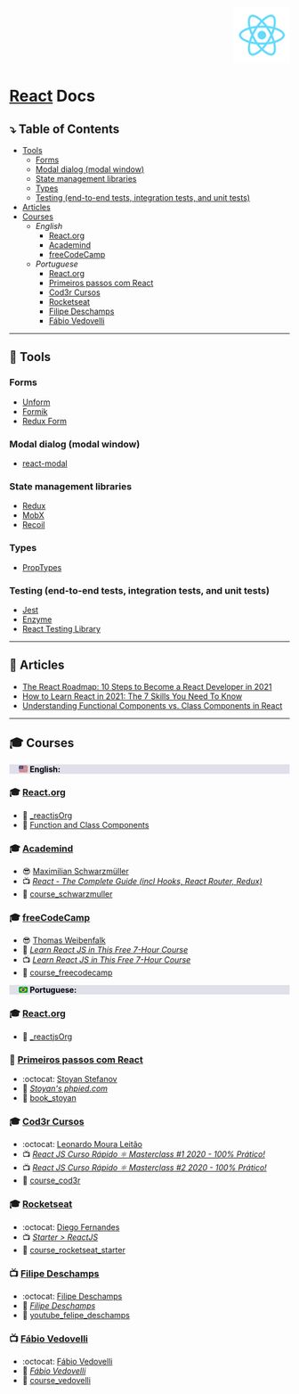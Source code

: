 <div align="end">
<img height="100" src="https://raw.githubusercontent.com/github/explore/80688e429a7d4ef2fca1e82350fe8e3517d3494d/topics/react/react.png" alt="react"/>
</div>

# **[React](https://reactjs.org/) Docs**

## :arrow_heading_down: Table of Contents

* [Tools](https://github.com/marcelosperalta/docs_react#toolbox-tools)
  * [Forms](https://github.com/marcelosperalta/docs_react#forms)
  * [Modal dialog (modal window)](https://github.com/marcelosperalta/docs_react#modal-dialog-modal-window)
  * [State management libraries](https://github.com/marcelosperalta/docs_react#state-management-libraries)
  * [Types](https://github.com/marcelosperalta/docs_react#types)
  * [Testing (end-to-end tests, integration tests, and unit tests)](https://github.com/marcelosperalta/docs_react#testing-end-to-end-tests-integration-tests-and-unit-tests)
* [Articles](https://github.com/marcelosperalta/docs_react#newspaper-articles)
* [Courses](https://github.com/marcelosperalta/docs_react#mortar_board-courses)
  * _English_
    * [React.org](https://github.com/marcelosperalta/docs_react#mortar_board-reactorg)
    * [Academind](https://github.com/marcelosperalta/docs_react#mortar_board-academind)
    * [freeCodeCamp](https://github.com/marcelosperalta/docs_react#mortar_board-freecodecamp)
  * _Portuguese_
    * [React.org](https://github.com/marcelosperalta/docs_react#mortar_board-reactorg-1)
    * [Primeiros passos com React](https://github.com/marcelosperalta/docs_react#blue_book-primeiros-passos-com-react)
    * [Cod3r Cursos](https://github.com/marcelosperalta/docs_react#mortar_board-cod3r-cursos)
    * [Rocketseat](https://github.com/marcelosperalta/docs_react#mortar_board-rocketseat)
    * [Filipe Deschamps](https://github.com/marcelosperalta/docs_react#tv-filipe-deschamps)
    * [Fábio Vedovelli](https://github.com/marcelosperalta/docs_react#tv-f%C3%A1bio-vedovelli)

<hr>

## :toolbox: Tools

### Forms

* [Unform](https://unform.dev/)
* [Formik](https://formik.org/)
* [Redux Form](https://redux-form.com/)

### Modal dialog (modal window)

* [react-modal](https://github.com/reactjs/react-modal)

### State management libraries

* [Redux](https://redux.js.org/)
* [MobX](https://mobx.js.org/)
* [Recoil](https://recoiljs.org/)

### Types

* [PropTypes](https://reactjs.org/docs/typechecking-with-proptypes.html)

### Testing (end-to-end tests, integration tests, and unit tests)

* [Jest](https://jestjs.io/)
* [Enzyme](https://enzymejs.github.io/enzyme/)
* [React Testing Library](https://testing-library.com/docs/react-testing-library/intro/)

<hr>

## :newspaper: Articles

* [The React Roadmap: 10 Steps to Become a React Developer in 2021](https://www.freecodecamp.org/news/the-react-roadmap-10-steps-to-become-a-react-developer-in-2021/)
* [How to Learn React in 2021: The 7 Skills You Need To Know](https://github.com/marcelosperalta/study_react/tree/master/articles/reed_barger)
* [Understanding Functional Components vs. Class Components in React](https://github.com/marcelosperalta/study_react/tree/master/articles/shiori_yamazaki)

<hr>

## :mortar_board: Courses

<div style="padding-left:5px;background:#e0e0eb">
  &nbsp;&nbsp;
              <img 
                src="./.github/usa.png"
                width="16px" style="border-radius:2px">
                <b style="color:black">English:</b>
              </img>
</div>

### :mortar_board: [React.org](https://reactjs.org/)

* :file_folder: [_reactjsOrg](./_reactjsOrg)
* :page_facing_up: [Function and Class Components](https://reactjs.org/docs/components-and-props.html#function-and-class-components)

### :mortar_board: [Academind](https://academind.com/)

* :sunglasses: [Maximilian Schwarzmüller](https://github.com/maxschwarzmueller)
* :tv: _[React - The Complete Guide (incl Hooks, React Router, Redux)](https://pro.academind.com/p/react-the-complete-guide-incl-hooks-react-router-redux)_
* :file_folder: [course_schwarzmuller](./course_schwarzmuller)

### :mortar_board: [freeCodeCamp](https://www.freecodecamp.org/)

* :sunglasses: [Thomas Weibenfalk](https://github.com/weibenfalk)
* :link: _[Learn React JS in This Free 7-Hour Course](https://www.freecodecamp.org/news/learn-react-js-in-this-free-7-hour-course/)_
* :tv: _[Learn React JS in This Free 7-Hour Course](https://www.youtube.com/watch?v=nTeuhbP7wdE&t=2s)_
* :file_folder: [course_freecodecamp](./course_fcc)

<div style="padding-left:5px;background:#e0e0eb">
  &nbsp;&nbsp;
              <img 
                src="./.github/brazil.png"
                width="16px"
                style="border-radius:2px">
                <b style="color:black">Portuguese:</b>
              </img>
</div>

### :mortar_board: [React.org](https://pt-br.reactjs.org/)

* :file_folder: [_reactjsOrg](./_reactjsOrgBR)  

### :blue_book: [Primeiros passos com React](https://novatec.com.br/livros/primeiros-passos-com-react/)

* :octocat: [Stoyan Stefanov](https://github.com/stoyan)
* :link: _[Stoyan's phpied.com](https://www.phpied.com/)_
* :file_folder: [book_stoyan](./book_stoyan)

### :mortar_board: [Cod3r Cursos](https://www.cod3r.com.br/)

* :octocat: [Leonardo Moura Leitão](https://github.com/leonardomleitao)
* :tv: _[React JS Curso Rápido ⚛️ Masterclass #1 2020 - 100% Prático!](https://www.youtube.com/watch?v=XQxitgyZ_S4)_
* :tv: _[React JS Curso Rápido ⚛️ Masterclass #2 2020 - 100% Prático!](https://www.youtube.com/watch?v=GJ8Vm-h0V8I)_
* :file_folder: [course_cod3r](./course_cod3r)

### :mortar_board: [Rocketseat](https://rocketseat.com.br/)

* :octocat: [Diego Fernandes](https://github.com/diego3g)
* :tv: _[Starter > ReactJS](https://app.rocketseat.com.br/node/curso-react-js)_
* :file_folder: [course_rocketseat_starter](./course_rocketseat_starter)

### :tv: [Filipe Deschamps](https://www.youtube.com/FilipeDeschamps/)

* :octocat: [Filipe Deschamps](https://github.com/filipedeschamps/)
* :link: _[Filipe Deschamps](https://filipedeschamps.com.br/)_
* :file_folder: [youtube_felipe_deschamps](./youtube_felipe_deschamps)

### :tv: [Fábio Vedovelli](https://www.youtube.com/c/FabioVedovelli/)

* :octocat: [Fábio Vedovelli](https://github.com/vedovelli)
* :link: _[Fábio Vedovelli](https://www.javascript.tv.br/)_
* :file_folder: [course_vedovelli](./course_vedovelli)
